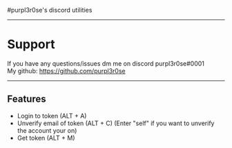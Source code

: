 #purpl3r0se's discord utilities

------------

# Support
If you have any questions/issues dm me on discord purpl3r0se#0001  
My github: https://github.com/purpl3r0se

------------

## Features
* Login to token (ALT + A)
* Unverify email of token (ALT + C) (Enter "self" if you want to unverify the account your on)
* Get token (ALT + M)
